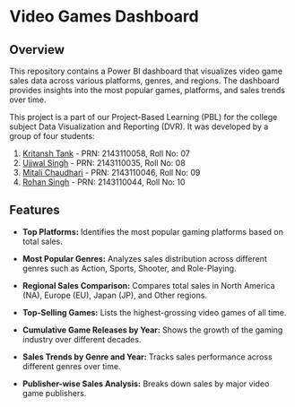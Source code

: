 # Video Games Dashboard

## Overview

This repository contains a Power BI dashboard that visualizes video game sales data across various platforms, genres, and regions. The dashboard provides insights into the most popular games, platforms, and sales trends over time.

This project is a part of our Project-Based Learning (PBL) for the college subject Data Visualization and Reporting (DVR). It was developed by a group of four students:

1. [Kritansh Tank](https://github.com/Kritansh-Tank) - PRN: 2143110058, Roll No: 07 
2. [Ujjwal Singh](https://github.com/Kritansh-Tank) - PRN: 2143110035, Roll No: 08
3. [Mitali Chaudhari](https://github.com/Kritansh-Tank) - PRN: 2143110046, Roll No: 09
4. [Rohan Singh](https://github.com/Kritansh-Tank) - PRN: 2143110044, Roll No: 10

## Features

- **Top Platforms:** Identifies the most popular gaming platforms based on total sales.

- **Most Popular Genres:** Analyzes sales distribution across different genres such as Action, Sports, Shooter, and Role-Playing.

- **Regional Sales Comparison:** Compares total sales in North America (NA), Europe (EU), Japan (JP), and Other regions.

- **Top-Selling Games:** Lists the highest-grossing video games of all time.

- **Cumulative Game Releases by Year:** Shows the growth of the gaming industry over different decades.

- **Sales Trends by Genre and Year:** Tracks sales performance across different genres over time.

- **Publisher-wise Sales Analysis:** Breaks down sales by major video game publishers.
